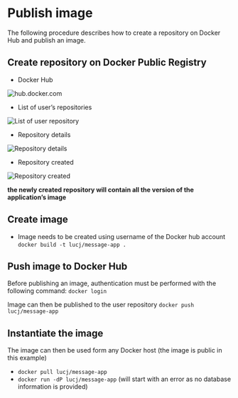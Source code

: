 # Publish image

The following procedure describes how to create a repository on Docker Hub and publish an image.

## Create repository on Docker Public Registry

* Docker Hub

![hub.docker.com](https://dl.dropboxusercontent.com/u/2330187/docker/labs/node/registry_1.png)

* List of user’s repositories

![List of user repository](https://dl.dropboxusercontent.com/u/2330187/docker/labs/node/registry_2.png)

* Repository details

![Repository details](https://dl.dropboxusercontent.com/u/2330187/docker/labs/node/registry_3.png)

* Repository created

![Repository created](https://dl.dropboxusercontent.com/u/2330187/docker/labs/node/registry_4.png)

**the newly created repository will contain all the version of the application’s image**

## Create image

* Image needs to be created using username of the Docker hub account 
```docker build -t lucj/message-app .```

## Push image to Docker Hub

Before publishing an image, authentication must be performed with the following command:
```docker login```

Image can then be published to the user repository
```docker push lucj/message-app```

## Instantiate the image

The image can then be used form any Docker host (the image is public in this example)
  * ```docker pull lucj/message-app```
  * ```docker run -dP lucj/message-app``` (will start with an error as no database information is provided)

